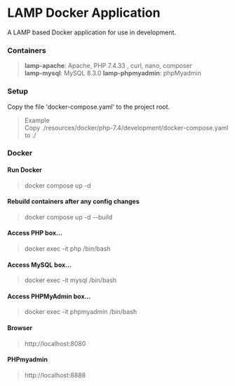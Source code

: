 
# LAMP Docker Application

A LAMP based Docker application for use in development.

### Containers
> **lamp-apache**: Apache, PHP 7.4.33 , curl, nano, composer  
> **lamp-mysql**: MySQL 8.3.0
> **lamp-phpmyadmin**: phpMyadmin  

### Setup
Copy the file 'docker-compose.yaml' to the project root.

> Example  
> Copy ./resources/docker/php-7.4/development/docker-compose.yaml to ./

### Docker

#### Run Docker
> docker compose up -d

#### Rebuild containers after any config changes
> docker compose up -d --build 

#### Access PHP box...
> docker exec -it php /bin/bash 

#### Access MySQL box...
> docker exec -it mysql /bin/bash  

#### Access PHPMyAdmin box...
> docker exec -it phpmyadmin /bin/bash 

#### Browser
> http://localhost:8080

#### PHPmyadmin
> http://localhost:8888
